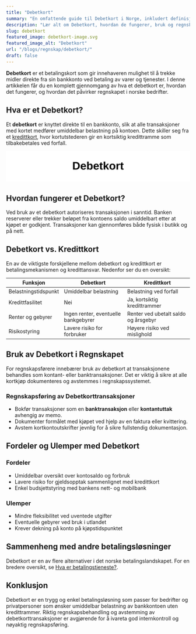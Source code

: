 ```yaml
---
title: "Debetkort"
summary: "En omfattende guide til Debetkort i Norge, inkludert definisjonen, funksjonalitet, sammenligning med kredittkort, og regnskapsmessig behandling."
description: "Lær alt om Debetkort, hvordan de fungerer, bruk og regnskapsmessig behandling i Norge."
slug: debetkort
featured_image: debetkort-image.svg
featured_image_alt: "Debetkort"
url: "/blogs/regnskap/debetkort/"
draft: false
---
```



**Debetkort** er et betalingskort som gir innehaveren mulighet til å trekke midler direkte fra sin bankkonto ved betaling av varer og tjenester. I denne artikkelen får du en komplett gjennomgang av hva et debetkort er, hvordan det fungerer, og hvordan det påvirker regnskapet i norske bedrifter.

## Hva er et Debetkort?

Et **debetkort** er knyttet direkte til en bankkonto, slik at alle transaksjoner med kortet medfører umiddelbar belastning på kontoen. Dette skiller seg fra et [kredittkort](/blogs/regnskap/hva-er-kredittkort "Hva er Kredittkort? En Guide til Kortbetaling og Regnskapsføring"), hvor kortutstederen gir en kortsiktig kredittramme som tilbakebetales ved forfall.

![Debetkort](debetkort-image.svg)

## Hvordan fungerer et Debetkort?

Ved bruk av et debetkort autoriseres transaksjonen i sanntid. Banken reserverer eller trekker beløpet fra kontoens saldo umiddelbart etter at kjøpet er godkjent. Transaksjoner kan gjennomføres både fysisk i butikk og på nett.

## Debetkort vs. Kredittkort

En av de viktigste forskjellene mellom debetkort og kredittkort er betalingsmekanismen og kredittansvar. Nedenfor ser du en oversikt:

| Funksjon               | Debetkort                                            | Kredittkort                                                           |
|------------------------|------------------------------------------------------|-----------------------------------------------------------------------|
| Belastningstidspunkt   | Umiddelbar belastning                                | Belastning ved forfall                                                |
| Kredittfasilitet        | Nei                                                  | Ja, kortsiktig kredittrammer                                           |
| Renter og gebyrer       | Ingen renter, eventuelle bankgebyrer                | Renter ved ubetalt saldo og årsgebyr                                   |
| Risikostyring           | Lavere risiko for forbruker                          | Høyere risiko ved mislighold                                          |

## Bruk av Debetkort i Regnskapet

For regnskapsførere innebærer bruk av debetkort at transaksjonene behandles som kontant- eller banktransaksjoner. Det er viktig å sikre at alle kortkjøp dokumenteres og avstemmes i regnskapssystemet.

### Regnskapsføring av Debetkorttransaksjoner

* Bokfør transaksjoner som en **banktransaksjon** eller **kontantuttak** avhengig av memo.
* Dokumenter formålet med kjøpet ved hjelp av en faktura eller kvittering.
* Avstem kortkontoutskrifter jevnlig for å sikre fullstendig dokumentasjon.

## Fordeler og Ulemper med Debetkort

### Fordeler

* Umiddelbar oversikt over kontosaldo og forbruk
* Lavere risiko for gjeldsopptak sammenlignet med kredittkort
* Enkel budsjettstyring med bankens nett- og mobilbank

### Ulemper

* Mindre fleksibilitet ved uventede utgifter
* Eventuelle gebyrer ved bruk i utlandet
* Krever dekning på konto på kjøpstidspunktet

## Sammenheng med andre betalingsløsninger

Debetkort er en av flere alternativer i det norske betalingslandskapet. For en bredere oversikt, se [Hva er betalingstjeneste?](/blogs/regnskap/betalingstjeneste "Hva er betalingstjeneste? Komplett Guide til Betalingstjenester i Norge").

## Konklusjon

Debetkort er en trygg og enkel betalingsløsning som passer for bedrifter og privatpersoner som ønsker umiddelbar belastning av bankkontoen uten kredittrammer. Riktig regnskapsbehandling og avstemming av debetkorttransaksjoner er avgjørende for å ivareta god internkontroll og nøyaktig regnskapsføring.
